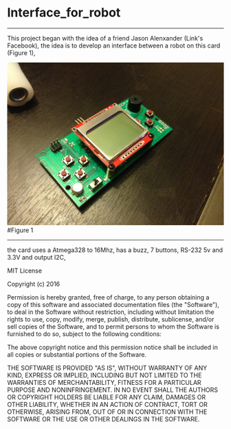# Interface_for_robot

***

This project began with the idea of a friend Jason Alenxander (Link's Facebook), the idea is to develop an interface between a robot on this card (Figure 1), 

![](https://raw.githubusercontent.com/JuanDValenciano/Interface_for_robot/master/Hardware/IMG_7036.JPG)
#Figure 1

***

the card uses a Atmega328 to 16Mhz, has a buzz, 7 buttons, RS-232 5v and 3.3V and output I2C,





MIT License

Copyright (c) 2016 

Permission is hereby granted, free of charge, to any person obtaining a copy
of this software and associated documentation files (the "Software"), to deal
in the Software without restriction, including without limitation the rights
to use, copy, modify, merge, publish, distribute, sublicense, and/or sell
copies of the Software, and to permit persons to whom the Software is
furnished to do so, subject to the following conditions:

The above copyright notice and this permission notice shall be included in all
copies or substantial portions of the Software.

THE SOFTWARE IS PROVIDED "AS IS", WITHOUT WARRANTY OF ANY KIND, EXPRESS OR
IMPLIED, INCLUDING BUT NOT LIMITED TO THE WARRANTIES OF MERCHANTABILITY,
FITNESS FOR A PARTICULAR PURPOSE AND NONINFRINGEMENT. IN NO EVENT SHALL THE
AUTHORS OR COPYRIGHT HOLDERS BE LIABLE FOR ANY CLAIM, DAMAGES OR OTHER
LIABILITY, WHETHER IN AN ACTION OF CONTRACT, TORT OR OTHERWISE, ARISING FROM,
OUT OF OR IN CONNECTION WITH THE SOFTWARE OR THE USE OR OTHER DEALINGS IN THE
SOFTWARE.
